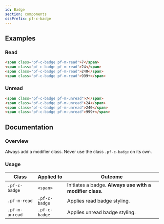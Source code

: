 ```yaml
---
id: Badge
section: components
cssPrefix: pf-c-badge
---
```

## Examples

### Read

```html
<span class="pf-c-badge pf-m-read">7</span>
<span class="pf-c-badge pf-m-read">24</span>
<span class="pf-c-badge pf-m-read">240</span>
<span class="pf-c-badge pf-m-read">999+</span>
```

### Unread

```html
<span class="pf-c-badge pf-m-unread">7</span>
<span class="pf-c-badge pf-m-unread">24</span>
<span class="pf-c-badge pf-m-unread">240</span>
<span class="pf-c-badge pf-m-unread">999+</span>
```

## Documentation

### Overview

Always add a modifier class. Never use the class `.pf-c-badge` on its own.

### Usage

| Class          | Applied to    | Outcome                                                  |
| -------------- | ------------- | -------------------------------------------------------- |
| `.pf-c-badge`  | `<span>`      | Initiates a badge. **Always use with a modifier class.** |
| `.pf-m-read`   | `.pf-c-badge` | Applies read badge styling.                              |
| `.pf-m-unread` | `.pf-c-badge` | Applies unread badge styling.                            |
